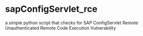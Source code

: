 sapConfigServlet_rce
====================

a simple python script that checks for SAP ConfigServlet Remote Unauthenticated Remote Code Execution Vulnerability
